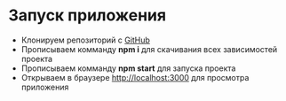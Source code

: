 # Запуск приложения

- Клонируем репозиторий с [GitHub](https://github.com/IvanBatsin/oblako_group_test_task) 
- Прописываем комманду **npm i** для скачивания всех зависимостей проекта
- Прописываем комманду **npm start** для запуска проекта
- Открываем в браузере [http://localhost:3000](http://localhost:3000) для просмотра приложения